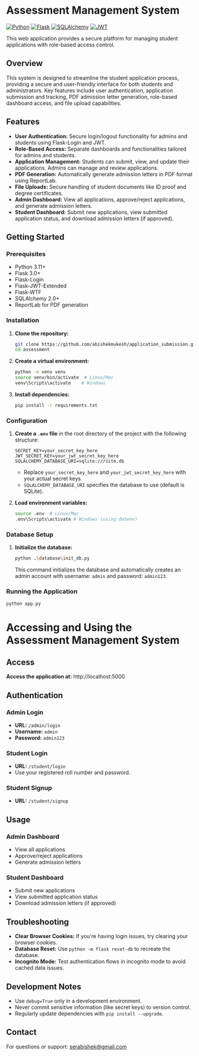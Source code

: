 # Assessment Management System

[![Python](https://img.shields.io/badge/python-3.11+-blue.svg)](https://www.python.org/)
[![Flask](https://img.shields.io/badge/flask-3.0+-brightgreen.svg)](https://flask.palletsprojects.com/)
[![SQLAlchemy](https://img.shields.io/badge/sqlalchemy-2.0+-orange.svg)](https://www.sqlalchemy.org/)
[![JWT](https://img.shields.io/badge/jwt-brightgreen.svg)](https://jwt.io/)

This web application provides a secure platform for managing student applications with role-based access control.

## Overview

This system is designed to streamline the student application process, providing a secure and user-friendly interface for both students and administrators. Key features include user authentication, application submission and tracking, PDF admission letter generation, role-based dashboard access, and file upload capabilities.

## Features

- **User Authentication:** Secure login/logout functionality for admins and students using Flask-Login and JWT.
- **Role-Based Access:** Separate dashboards and functionalities tailored for admins and students.
- **Application Management:** Students can submit, view, and update their applications. Admins can manage and review applications.
- **PDF Generation:** Automatically generate admission letters in PDF format using ReportLab.
- **File Uploads:** Secure handling of student documents like ID proof and degree certificates.
- **Admin Dashboard:** View all applications, approve/reject applications, and generate admission letters.
- **Student Dashboard:** Submit new applications, view submitted application status, and download admission letters (if approved).

## Getting Started

### Prerequisites

- Python 3.11+
- Flask 3.0+
- Flask-Login
- Flask-JWT-Extended
- Flask-WTF
- SQLAlchemy 2.0+
- ReportLab for PDF generation

### Installation

1.  **Clone the repository:**

    ```bash
    git clone https://github.com/abishekmukesh/application_submission.git
    cd assessment
    ```

2.  **Create a virtual environment:**

    ```bash
    python -m venv venv
    source venv/bin/activate  # Linux/Mac
    venv\Scripts\activate    # Windows
    ```

3.  **Install dependencies:**

    ```bash
    pip install -r requirements.txt
    ```

### Configuration

1.  **Create a `.env` file** in the root directory of the project with the following structure:

    ```env
    SECRET_KEY=your_secret_key_here
    JWT_SECRET_KEY=your_jwt_secret_key_here
    SQLALCHEMY_DATABASE_URI=sqlite:///site.db
    ```

    -   Replace `your_secret_key_here` and `your_jwt_secret_key_here` with your actual secret keys.
    -   `SQLALCHEMY_DATABASE_URI` specifies the database to use (default is SQLite).

2.  **Load environment variables:**

    ```bash
    source .env  # Linux/Mac
    .env\Scripts\activate # Windows (using dotenv)
    ```

### Database Setup

1.  **Initialize the database:**
    ```bash
    python .\database\init_db.py
    ```

    This command initializes the database and automatically creates an admin account with username: `admin` and password: `admin123`.

### Running the Application

```bash
python app.py
```

# Accessing and Using the Assessment Management System

## Access

**Access the application at:** http://localhost:5000

## Authentication

### Admin Login
*   **URL:** `/admin/login`
*   **Username:** `admin`
*   **Password:** `admin123`

### Student Login
*   **URL:** `/student/login`
*   Use your registered roll number and password.

### Student Signup
*   **URL:** `/student/signup`

## Usage

### Admin Dashboard

*   View all applications
*   Approve/reject applications
*   Generate admission letters

### Student Dashboard

*   Submit new applications
*   View submitted application status
*   Download admission letters (if approved)

## Troubleshooting

*   **Clear Browser Cookies:** If you're having login issues, try clearing your browser cookies.
*   **Database Reset:** Use `python -m flask reset-db` to recreate the database.
*   **Incognito Mode:** Test authentication flows in incognito mode to avoid cached data issues.

## Development Notes

*   Use `debug=True` only in a development environment.
*   Never commit sensitive information (like secret keys) to version control.
*   Regularly update dependencies with `pip install --upgrade`.


## Contact

For questions or support: serabishek@gmail.com


